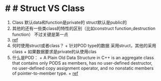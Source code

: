 <!-- TITLE: Cplusplus -->
<!-- SUBTITLE:杂七杂八 学过丢掉 用过忘记 突然记起来的点 -->

# # # Struct VS Class
1. 	Class 默认data和function是private的 struct默认是public的
2.  其他的还有一些类class的特性的区别（比如construct function,destruction function） 不过关键是第一点
3.  [ref](https://stackoverflow.com/questions/54585/when-should-you-use-a-class-vs-a-struct-in-c)
4.  何时使用struct或者class？
		+ 针对POD type的数据 采用struct，其他的采用class 
		+ 如果数据要求是private的从使用clas
5. 什么是POD：
		+ A Plain Old Data Structure in C++ is an aggregate class that contains only PODS as members, has no user-defined destructor, no user-defined copy assignment operator, and no nonstatic members of pointer-to-member type.
		+ [ref]( <https://stackoverflow.com/questions/146452/what-are-pod-types-in-c> )